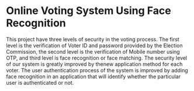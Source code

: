 # Online Voting System Using Face Recognition
This project have three levels of security in the voting process. The first level is the verification of Voter ID and password provided by the Election Commission, the second level is the verification of Mobile number using OTP, and third level is face recognition or face matching. The security level of our system is greatly improved by thenew application method for each voter. The user authentication process of the system is improved by adding face recognition in an application that will identify whether the particular user is authenticated or not.
